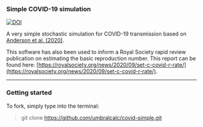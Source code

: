 ### Simple COVID-19 simulation

[![DOI](https://zenodo.org/badge/DOI/10.5281/zenodo.4680055.svg)](https://doi.org/10.5281/zenodo.4680055)

A very simple stochastic simulation for COVID-19 transmission based on [Anderson et al. (2020)](https://www.thelancet.com/journals/lancet/article/PIIS0140-6736\(20\)30567-5/fulltext).

This software has also been used to inform a Royal Society rapid review publication on estimating the basic reproduction number. This report can be found here: [https://royalsociety.org/news/2020/09/set-c-covid-r-rate/](https://royalsociety.org/news/2020/09/set-c-covid-r-rate/).

---

### Getting started

To fork, simply type into the terminal:

> git clone https://github.com/umbralcalc/covid-simple.git 


